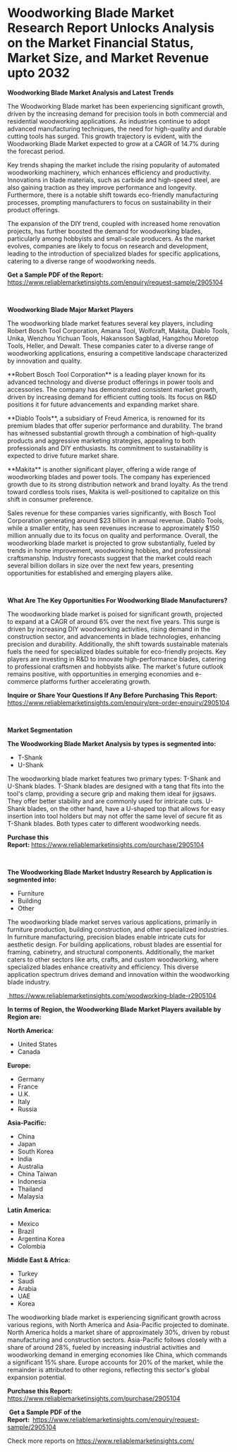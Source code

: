 <p><h1>Woodworking Blade Market Research Report Unlocks Analysis on the Market Financial Status, Market Size, and Market Revenue upto 2032</h1></p><p><strong>Woodworking Blade Market Analysis and Latest Trends</strong></p>
<p><p>The Woodworking Blade market has been experiencing significant growth, driven by the increasing demand for precision tools in both commercial and residential woodworking applications. As industries continue to adopt advanced manufacturing techniques, the need for high-quality and durable cutting tools has surged. This growth trajectory is evident, with the Woodworking Blade Market expected to grow at a CAGR of 14.7% during the forecast period.</p><p>Key trends shaping the market include the rising popularity of automated woodworking machinery, which enhances efficiency and productivity. Innovations in blade materials, such as carbide and high-speed steel, are also gaining traction as they improve performance and longevity. Furthermore, there is a notable shift towards eco-friendly manufacturing processes, prompting manufacturers to focus on sustainability in their product offerings. </p><p>The expansion of the DIY trend, coupled with increased home renovation projects, has further boosted the demand for woodworking blades, particularly among hobbyists and small-scale producers. As the market evolves, companies are likely to focus on research and development, leading to the introduction of specialized blades for specific applications, catering to a diverse range of woodworking needs.</p></p>
<p><strong>Get a Sample PDF of the Report:&nbsp;</strong> <a href="https://www.reliablemarketinsights.com/enquiry/request-sample/2905104?utm_campaign=2529&utm_medium=2&utm_source=Github&utm_content=ia&utm_term=12032025&utm_id=woodworking-blade">https://www.reliablemarketinsights.com/enquiry/request-sample/2905104</a></p>
<p>&nbsp;</p>
<p><strong>Woodworking Blade Major Market Players</strong></p>
<p><p>The woodworking blade market features several key players, including Robert Bosch Tool Corporation, Amana Tool, Wolfcraft, Makita, Diablo Tools, Unika, Wenzhou Yichuan Tools, Hakansson Sagblad, Hangzhou Moretop Tools, Heller, and Dewalt. These companies cater to a diverse range of woodworking applications, ensuring a competitive landscape characterized by innovation and quality.</p><p>**Robert Bosch Tool Corporation** is a leading player known for its advanced technology and diverse product offerings in power tools and accessories. The company has demonstrated consistent market growth, driven by increasing demand for efficient cutting tools. Its focus on R&D positions it for future advancements and expanding market share.</p><p>**Diablo Tools**, a subsidiary of Freud America, is renowned for its premium blades that offer superior performance and durability. The brand has witnessed substantial growth through a combination of high-quality products and aggressive marketing strategies, appealing to both professionals and DIY enthusiasts. Its commitment to sustainability is expected to drive future market share.</p><p>**Makita** is another significant player, offering a wide range of woodworking blades and power tools. The company has experienced growth due to its strong distribution network and brand loyalty. As the trend toward cordless tools rises, Makita is well-positioned to capitalize on this shift in consumer preference.</p><p>Sales revenue for these companies varies significantly, with Bosch Tool Corporation generating around $23 billion in annual revenue. Diablo Tools, while a smaller entity, has seen revenues increase to approximately $150 million annually due to its focus on quality and performance. Overall, the woodworking blade market is projected to grow substantially, fueled by trends in home improvement, woodworking hobbies, and professional craftsmanship. Industry forecasts suggest that the market could reach several billion dollars in size over the next few years, presenting opportunities for established and emerging players alike.</p></p>
<p>&nbsp;</p>
<p><strong>What Are The Key Opportunities For Woodworking Blade Manufacturers?</strong></p>
<p><p>The woodworking blade market is poised for significant growth, projected to expand at a CAGR of around 6% over the next five years. This surge is driven by increasing DIY woodworking activities, rising demand in the construction sector, and advancements in blade technologies, enhancing precision and durability. Additionally, the shift towards sustainable materials fuels the need for specialized blades suitable for eco-friendly projects. Key players are investing in R&D to innovate high-performance blades, catering to professional craftsmen and hobbyists alike. The market's future outlook remains positive, with opportunities in emerging economies and e-commerce platforms further accelerating growth.</p></p>
<p><strong>Inquire or Share Your Questions If Any Before Purchasing This Report:</strong> <a href="https://www.reliablemarketinsights.com/enquiry/pre-order-enquiry/2905104?utm_campaign=2529&utm_medium=2&utm_source=Github&utm_content=ia&utm_term=12032025&utm_id=woodworking-blade">https://www.reliablemarketinsights.com/enquiry/pre-order-enquiry/2905104</a></p>
<p>&nbsp;</p>
<p><strong>Market Segmentation</strong></p>
<p><strong>The Woodworking Blade Market Analysis by types is segmented into:</strong></p>
<p><ul><li>T-Shank</li><li>U-Shank</li></ul></p>
<p><p>The woodworking blade market features two primary types: T-Shank and U-Shank blades. T-Shank blades are designed with a tang that fits into the tool's clamp, providing a secure grip and making them ideal for jigsaws. They offer better stability and are commonly used for intricate cuts. U-Shank blades, on the other hand, have a U-shaped top that allows for easy insertion into tool holders but may not offer the same level of secure fit as T-Shank blades. Both types cater to different woodworking needs.</p></p>
<p><strong>Purchase this Report:&nbsp;</strong><a href="https://www.reliablemarketinsights.com/purchase/2905104?utm_campaign=2529&utm_medium=2&utm_source=Github&utm_content=ia&utm_term=12032025&utm_id=woodworking-blade">https://www.reliablemarketinsights.com/purchase/2905104</a></p>
<p>&nbsp;</p>
<p><strong>The Woodworking Blade Market Industry Research by Application is segmented into:</strong></p>
<p><ul><li>Furniture</li><li>Building</li><li>Other</li></ul></p>
<p><p>The woodworking blade market serves various applications, primarily in furniture production, building construction, and other specialized industries. In furniture manufacturing, precision blades enable intricate cuts for aesthetic design. For building applications, robust blades are essential for framing, cabinetry, and structural components. Additionally, the market caters to other sectors like arts, crafts, and custom woodworking, where specialized blades enhance creativity and efficiency. This diverse application spectrum drives demand and innovation within the woodworking blade industry.</p></p>
<p><a href="https://www.reliablemarketinsights.com/woodworking-blade-r2905104?utm_campaign=2529&utm_medium=2&utm_source=Github&utm_content=ia&utm_term=12032025&utm_id=woodworking-blade">&nbsp;https://www.reliablemarketinsights.com/woodworking-blade-r2905104</a></p>
<p><strong>In terms of Region, the Woodworking Blade Market Players available by Region are:</strong></p>
<p>
    <p> <strong> North America: </strong>
        <ul>
            <li>United States</li>
            <li>Canada</li>
        </ul>
        </p> 
    <p> <strong> Europe: </strong>
        <ul>
            <li>Germany</li>
            <li>France</li>
            <li>U.K.</li>
            <li>Italy</li>
            <li>Russia</li>
        </ul>
        </p> 
    <p> <strong> Asia-Pacific: </strong>
        <ul>
            <li>China</li>
            <li>Japan</li>
            <li>South Korea</li>
            <li>India</li>
            <li>Australia</li>
            <li>China Taiwan</li>
            <li>Indonesia</li>
            <li>Thailand</li>
            <li>Malaysia</li>
        </ul>
        </p> 
    <p> <strong> Latin America: </strong>
        <ul>
            <li>Mexico</li>
            <li>Brazil</li>
            <li>Argentina Korea</li>
            <li>Colombia</li>
        </ul>
        </p> 
    <p> <strong> Middle East & Africa: </strong>
        <ul>
            <li>Turkey</li>
            <li>Saudi</li>
            <li>Arabia</li>
            <li>UAE</li>
            <li>Korea</li>
        </ul>
    </p>
    </p>
<p><p>The woodworking blade market is experiencing significant growth across various regions, with North America and Asia-Pacific projected to dominate. North America holds a market share of approximately 30%, driven by robust manufacturing and construction sectors. Asia-Pacific follows closely with a share of around 28%, fueled by increasing industrial activities and woodworking demand in emerging economies like China, which commands a significant 15% share. Europe accounts for 20% of the market, while the remainder is attributed to other regions, reflecting this sector's global expansion potential.</p></p>
<p><strong>Purchase this Report: </strong><a href="https://www.reliablemarketinsights.com/purchase/2905104?utm_campaign=2529&utm_medium=2&utm_source=Github&utm_content=ia&utm_term=12032025&utm_id=woodworking-blade">https://www.reliablemarketinsights.com/purchase/2905104</a></p>
<p>&nbsp;<strong>Get a Sample PDF of the Report:&nbsp;&nbsp;</strong><a href="https://www.reliablemarketinsights.com/enquiry/request-sample/2905104?utm_campaign=2529&utm_medium=2&utm_source=Github&utm_content=ia&utm_term=12032025&utm_id=woodworking-blade">https://www.reliablemarketinsights.com/enquiry/request-sample/2905104</a></p>
<p><strong></strong></p>
<p>Check more reports on <a href="https://www.reliablemarketinsights.com/?utm_campaign=2529&utm_medium=2&utm_source=Github&utm_content=ia&utm_term=12032025&utm_id=woodworking-blade">https://www.reliablemarketinsights.com/</a></p>